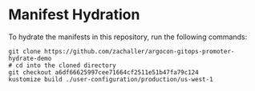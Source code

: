 # Manifest Hydration

To hydrate the manifests in this repository, run the following commands:

```shell
git clone https://github.com/zachaller/argocon-gitops-promoter-hydrate-demo
# cd into the cloned directory
git checkout a6df66625997cee71664cf2511e51b47fa79c124
kustomize build ./user-configuration/production/us-west-1
```

